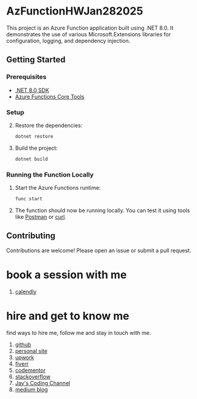 # AzFunctionHWJan282025

This project is an Azure Function application built using .NET 8.0. It demonstrates the use of various Microsoft.Extensions libraries for configuration, logging, and dependency injection.

## Getting Started

### Prerequisites

- [.NET 8.0 SDK](https://dotnet.microsoft.com/download/dotnet/8.0)
- [Azure Functions Core Tools](https://docs.microsoft.com/en-us/azure/azure-functions/functions-run-local)

### Setup

2. Restore the dependencies:
    ```sh
    dotnet restore
    ```

3. Build the project:
    ```sh
    dotnet build
    ```

### Running the Function Locally

1. Start the Azure Functions runtime:
    ```sh
    func start
    ```

2. The function should now be running locally. You can test it using tools like [Postman](https://www.postman.com/) or [curl](https://curl.se/).

## Contributing

Contributions are welcome! Please open an issue or submit a pull request.

# book a session with me

1. [calendly](https://calendly.com/jaycodingtutor/30min)

# hire and get to know me

find ways to hire me, follow me and stay in touch with me.

1. [github](https://github.com/Jay-study-nildana)
1. [personal site](https://thechalakas.com)
1. [upwork](https://www.upwork.com/fl/vijayasimhabr)
1. [fiverr](https://www.fiverr.com/jay_codeguy)
1. [codementor](https://www.codementor.io/@vijayasimhabr)
1. [stackoverflow](https://stackoverflow.com/users/5338888/jay)
1. [Jay's Coding Channel](https://www.youtube.com/channel/UCJJVulg4J7POMdX0veuacXw/)
1. [medium blog](https://medium.com/@vijayasimhabr)